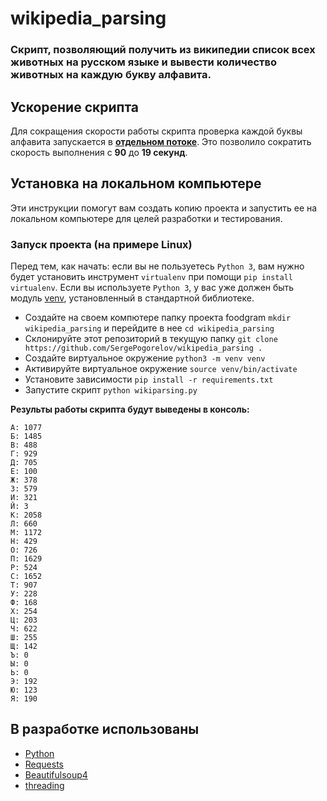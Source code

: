 # wikipedia_parsing

### Скрипт, позволяющий получить из википедии список всех животных на русском языке и вывести количество животных на каждую букву алфавита. 

## Ускорение скрипта
Для сокращения скорости работы скрипта проверка каждой буквы алфавита запускается в [**отдельном потоке**](https://docs.python.org/3/library/threading.html).
Это позволило сократить скорость выполнения с **90** до **19 секунд**.

## Установка на локальном компьютере
Эти инструкции помогут вам создать копию проекта и запустить ее на локальном компьютере для целей разработки и тестирования.

### Запуск проекта (на примере Linux)

Перед тем, как начать: если вы не пользуетесь `Python 3`, вам нужно будет установить инструмент `virtualenv` при помощи `pip install virtualenv`. 
Если вы используете `Python 3`, у вас уже должен быть модуль [venv](https://docs.python.org/3/library/venv.html), установленный в стандартной библиотеке.

- Создайте на своем компютере папку проекта foodgram `mkdir wikipedia_parsing` и перейдите в нее `cd wikipedia_parsing`
- Склонируйте этот репозиторий в текущую папку `git clone https://github.com/SergePogorelov/wikipedia_parsing .`
- Создайте виртуальное окружение `python3 -m venv venv`
- Активируйте виртуальное окружение `source venv/bin/activate`
- Установите зависимости `pip install -r requirements.txt`
- Запустите скрипт `python wikiparsing.py`

**Результы работы скрипта будут выведены в консоль:**
```
А: 1077
Б: 1485
В: 488
Г: 929
Д: 705
Е: 100
Ж: 378
З: 579
И: 321
Й: 3
К: 2058
Л: 660
М: 1172
Н: 429
О: 726
П: 1629
Р: 524
С: 1652
Т: 907
У: 228
Ф: 168
Х: 254
Ц: 203
Ч: 622
Ш: 255
Щ: 142
Ъ: 0
Ы: 0
Ь: 0
Э: 192
Ю: 123
Я: 190

```

## В разработке использованы

- [Python](https://www.python.org/)
- [Requests](https://requests.readthedocs.io/en/master/)
- [Beautifulsoup4](https://pypi.org/project/beautifulsoup4/)
- [threading](https://docs.python.org/3/library/threading.html)

